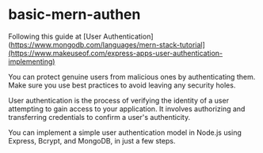 # basic-mern-authen

Following this guide at [User Authentication](https://www.mongodb.com/languages/mern-stack-tutorial](https://www.makeuseof.com/express-apps-user-authentication-implementing)

You can protect genuine users from malicious ones by authenticating them. Make sure you use best practices to avoid leaving any security holes.

User authentication is the process of verifying the identity of a user attempting to gain access to your application. It involves authorizing and transferring credentials to confirm a user's authenticity.

You can implement a simple user authentication model in Node.js using Express, Bcrypt, and MongoDB, in just a few steps.
